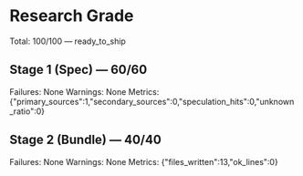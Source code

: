 # Research Grade
Total: 100/100 — ready_to_ship

## Stage 1 (Spec) — 60/60
Failures: None
Warnings: None
Metrics: {"primary_sources":1,"secondary_sources":0,"speculation_hits":0,"unknown_ratio":0}

## Stage 2 (Bundle) — 40/40
Failures: None
Warnings: None
Metrics: {"files_written":13,"ok_lines":0}